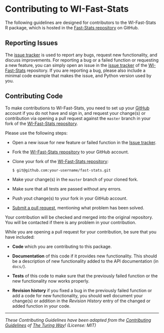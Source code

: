 # Contributing to WI-Fast-Stats

The following guidelines are designed for contributors to the WI-Fast-Stats R package, which is 
hosted in the [Fast-Stats repository](https://github.com/crsl4/fast-stats) on GitHub. 

## Reporting Issues

The [issue tracker](https://github.com/crsl4/fast-stats/issues) is used to report any bugs, request new functionality, and discuss improvements. 
For reporting a bug or a failed function or requesting a new feature, you can simply open an issue 
in the [issue tracker](https://github.com/crsl4/fast-stats/issues) of the 
[WI-Fast-Stats](https://github.com/crsl4/fast-stats) repository. If you are reporting a bug, please also include a minimal code
example that makes the issue, and Python version used by you.

## Contributing Code

To make contributions to WI-Fast-Stats, you need to set up your [GitHub](https://github.com) 
account if you do not have and sign in, and request your change(s) or contribution via 
opening a pull request against the ``master``
branch in your fork of the [WI-Fast-Stats repository](https://github.com/crsl4/fast-stats). 

Please use the following steps:

- Open a new issue for new feature or failed function in the [Issue tracker](https://github.com/crsl4/fast-stats/issues).
- Fork the [WI-Fast-Stats repository](https://github.com/crsl4/fast-stats) to your GitHub account.
- Clone your fork of the [WI-Fast-Stats repository](https://github.com/crsl4/fast-stats):

      $ git@github.com:your-username/fast-stats.git
      
- Make your change(s) in the `master` branch of your cloned fork.
- Make sure that all tests are passed without any errors.
- Push yout change(s) to your fork in your GitHub account.
- [Submit a pull request][pr], mentioning what problem has been solved.

[pr]: https://github.com/crsl4/fast-stats/compare/

Your contribution will be checked and merged into the original repository. You will be contacted if there is any problem in your contribution.

While you are opening a pull request for your contribution, be sure that you have included:

* **Code** which you are contributing to this package.

* **Documentation** of this code if it provides new functionality. This should be a
  description of new functionality added to the API documentation (in ``docs/``). 

- **Tests** of this code to make sure that the previously failed function or the new functionality now works properly.

- **Revision history** if you fixed a bug in the previously failed function or add a code for new functionality, you should
well document your change(s) or addition in the *Revision History* entry of the changed or added function in your code.

---

_These Contributing Guidelines have been adapted from the [Contributing Guidelines](https://github.com/atomneb/AtomNeb-py/blob/master/CONTRIBUTING.md) of [The Turing Way](https://github.com/atomneb/AtomNeb-py)! (License: MIT)_